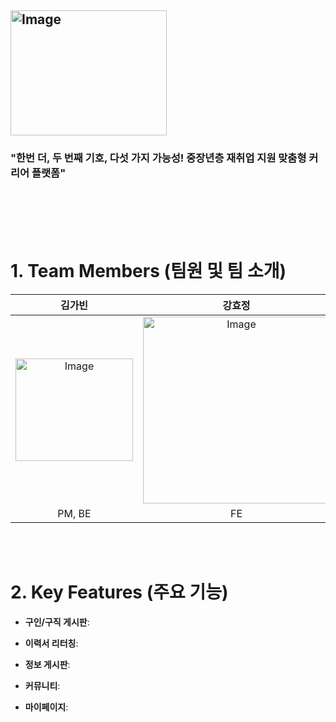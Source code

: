 <h2>
<img width="250" height="200" alt="Image" src="https://github.com/user-attachments/assets/d40a45d2-5171-4ed8-8c2f-199762174a72" />
</h2>

### **"한번 더, 두 번째 기호, 다섯 가지 가능성! 중장년층 재취업 지원 맞춤형 커리어 플랫폼"** 
<br/>
<br/>


<br/>
<br/>

# 1. Team Members (팀원 및 팀 소개)
| 김가빈 | 강효정 | 고화현 | 박민주 | 정예나 |
|:------:|:------:|:------:|:------:|:------:|
| <img width="188" height="164" alt="Image" src="https://github.com/user-attachments/assets/0e5c66e4-a66f-4ea9-8b6e-5f7f3a110a4e" /> | <img width="299" height="299" alt="Image" src="https://github.com/user-attachments/assets/1e2094b5-baac-45e8-a424-2860930cff70" /> | <img width="299" height="299" alt="Image" src="https://github.com/user-attachments/assets/34da90ab-4e17-4511-8412-cb95d2f31483" /> | <img width="299" height="299" alt="Image" src="https://github.com/user-attachments/assets/c65eb861-f303-472f-bea4-21d2c58254de" /> | <img width="299" height="299" alt="Image" src="https://github.com/user-attachments/assets/23f8b98f-e017-422d-872e-597e5c541dc2" /> |
| PM, BE | FE | BE | FE | BE |


<br/>
<br/>

# 2. Key Features (주요 기능)
- **구인/구직 게시판**:

- **이력서 리터칭**:

- **정보 게시판**:

- **커뮤니티**:

- **마이페이지**:


<br/>
<br/>


